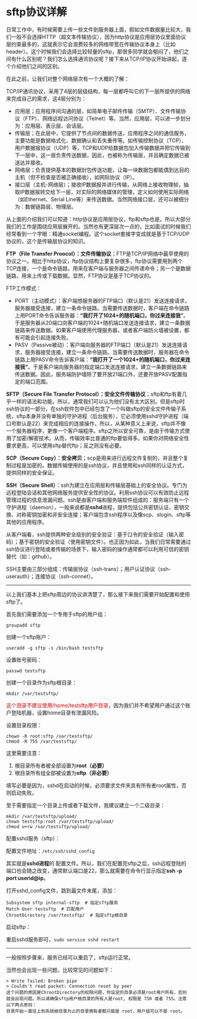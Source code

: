 # sftp协议详解

日常工作中，有时候需要上传一些文件到服务器上面，假如文件数据量比较大，我们一般不会选择HTTP（超文本传输协议），因为http协议是应用层协议里面协议层约束最多的，这就表示它会浪费较多的网络带宽在传输协议本身上（比如header）。这个时候我们会选择比较轻量的sftp，那很多同学就会郁闷了，他们之间有什么区别呢？我们怎么选择通讯协议呢？接下来从TCP/IP协议开始讲起，逐个介绍他们之间的区别。

在此之前，让我们对整个网络层次有一个大概的了解：

TCP/IP通讯协议，采用了4层的层级结构，每一层都呼叫它的下一层所提供的网络来完成自己的需求，这4层分别为：

- 应用层；应用程序间沟通的层，如简单电子邮件传输（SMTP）、文件传输协议（FTP）、网络远程访问协议（Telnet）等。当然，应用层，可以进一步划分为：应用层、表示层、会话层。
- 传输层；在此层中，它提供了节点间的数据传送，应用程序之间的通信服务，主要功能是数据格式化、数据确认和丢失重传等。如传输控制协议（TCP）、用户数据报协议（UDP）等，TCP和UDP给数据包加入传输数据并把它传输到下一层中，这一层负责传送数据，因此，也被称为传输层，并且确定数据已被送达并接收。
- 网络层；负责提供基本的数据封包传送功能，让每一块数据包都能偶到达目的主机（但不检查是否被正确接收），如网际协议（IP）。
- 接口层（主机-网络层）；接收IP数据报并进行传输，从网络上接收物理帧，抽取IP数据报转交给下一层，对实际的网络媒体的管理，定义如何使用实际网络（如Ethernet、Serial Line等）来传送数据。当然网络接口层，还可以被细分为：数据链路层、物理层。

从上面的介绍我们可以知道：http协议是应用层协议，ftp和sftp也是。所以大部分我们的工作是围绕应用层展开的。当然也有更深层次一点的，比如面试的时候我们经常看到一个字眼：精通socket编程。这个socket套接字变成就是基于TCP/UDP协议的，这个是传输层协议的知识。

**FTP（File Transfer Proocol）：文件传输协议**；FTP是TCP/IP网络中最早使用的协议之一。相比于http协议，ftp协议结构上要复杂很多，ftp协议需要用到两个TCP连接，一个是命令链路，用来在客户端与服务器之间传递命令；另一个是数据链路，用来上传或下载数据。显然，FTP协议是基于TCP协议的。

FTP工作模式：

- PORT（主动模式）：客户端想服务器的FTP端口（默认是21）发送连接请求，服务器接受连接，建立一条命令链路。当需要传送数据时，客户端在命令链路上用PORT命令告诉服务器：**“我打开了1024+的随机端口，你过来连接我”**。于是服务器从20端口向客户端的1024+随机端口发送连接请求，建立一条数据链路来传送数据。如果客户端使用代理服务器，或者客户端防火墙被设置，都有可能会引起连接失败。
- PASV（Passive被动）：客户端向服务器的FTP端口（默认是21）发送连接请求，服务器接受连接，建立一条命令链路。当需要传送数据时，服务器在命令链路上用PASV命令告诉客户端：**“我打开了一个1024+的随机端口，你过来连接我”**。于是客户端向服务器的指定端口发送连接请求，建立一条数据链路来传送数据。因此，服务端防护墙除了要开放21端口外，还要开放PASV配置指定的端口范围。

**SFTP（Secure File Transfer Protocol）：安全文件传输协议**；sftp和ftp有着几乎一样的语法和功能。所以，通常我们可以认为他们没有太大区别。但是sftp时ssh协议的一部分，在ssh软件包中已经包含了一个叫做sftp的安全文件传输子系统，sftp本身并没有单独的守护进程（后台服务），它必须使用sshd守护进程（端口号默认是22）来完成相应的连接操作，所以，从某种意义上来说，sftp并不像一个服务器程序，更像一个客户端程序。sftp之所以安全可靠，是由于传输方式使用了加密/解密技术。从而，传输效率比普通的ftp要低得多。如果你对网络安全性要求更高，可以使用sftp替代ftp；反之则没有必要。

**SCP（Secure Copy）：安全拷贝**；scp是用来进行远程文件复制的，并且整个复制过程是加密的。数据传输使用的是ssh协议，并且使用和ssh同样的认证方式，提供同样的安全保证。

**SSH（Secure Shell）**：ssh为建立在应用层和传输层基础上的安全协议。专门为远程登陆会话和其他网络服务提供安全性的协议。利用ssh协议可以有效防止远程管理过程的信息泄漏问题。ssh是由客户端和服务端软件组成的：服务端只有一个守护进程（daemon），一般来说都是**sshd**进程，提供包括公共密钥认证、密钥交换、对称密钥加密和非安全连接；客户端包含ssh程序以及像scp、slogin、sftp等其他的应用程序。

从客户端看，ssh提供两种安全级别的安全验证：基于口令的安全验证（输入密码）；基于密钥的安全验证（使用密钥文件）。也正因为如此，当我们日常需要通过ssh协议进行登陆或者传输的场景下，输入密码的操作通常都可以利用可信的密钥替代（如：github）。

SSH主要由三部分组成：传输层协议（ssh-trans）；用户认证协议（ssh-userauth）；连接协议（ssh-connet）。

--------

以上我们基本上把sftp周边的协议讲清楚了，那么接下来我们需要开始配置和使用sftp了。

首先我们需要添加一个专用于sftp的用户组：

```shell
groupadd sftp
```

创建一个sftp账户：

```shell
useradd -g sftp -s /bin/bash testsftp
```

设置账号密码：

```shell
passwd testsftp
```

创建一个目录作为sftp根目录：

```shell
mkdir /var/testsftp/
```

<font color=red>这个目录不建议使用/home/testsftp用户目录</font>，因为我们并不希望用户通过这个账户登陆机器，设置home目录有泄漏风险。

设置目录权限：

```shell
chown -R root:sftp /var/testsftp/
chmod -R 755 /var/testsftp/
```

这里需要注意：

1. 根目录所有者被全部设置为**root（必要）**
2. 根目录所有组全部被设置为**sftp（非必要）**

填写必要是因为，sshd在启动的时候，必须要求文件夹具有所有者root属性，否则启动失败。

至于需要指定一个目录上传或者下载文件，我建议建立一个二级目录：

```shell
mkdir /var/testsftp/upload/
chown testsftp:root /var/testsftp/upload/
chmod u+rw /var/testsftp/upload/
```

配置sshd服务（sftp）：

配置文件地址：`/etc/ssh/sshd_config`

其实就是**sshd进程**的 配置文件。所以，我们在配置完sftp之后，ssh远程登陆的端口也会随之改变，通常默认端口是22，那么就需要在命令行显示指定**ssh -p port userid@ip**。

打开sshd_config文件，跳到最文件末尾，添加：

```shell
Subsystem sftp internal-sftp  # 指定sftp服务
Match User testsftp  # 匹配用户
ChrootDirectory /var/testsftp/  # 指定sftp根目录
```

启动sftp：

重启sshd服务即可，`sudo service sshd restart`

------

一般按照步骤来，服务已经可以重启了，sftp运行正常。

当然也会出现一些问题，比较常见的问题如下：

```shell
> Write failed: Broken pipe     
> Couldn't read packet: Connection reset by peer
这个问题的原因是ChrootDirectory的权限问题，你设定的目录必须是root用户所有，否则就会出现问题。所以请确保sftp用户根目录的所有人是root, 权限是 750 或者 755。注意以下两点原则：
目录开始一直往上到系统根目录为止的目录拥有者都只能是 root，用户组可以不是 root。
```







